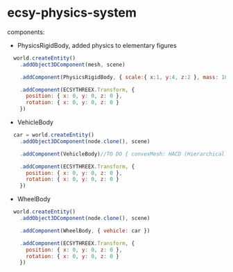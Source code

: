 # ecsy-physics-system

components:

- PhysicsRigidBody, added physics to elementary figures
```js
  world.createEntity()
    .addObject3DComponent(mesh, scene)

    .addComponent(PhysicsRigidBody, { scale:{ x:1, y:4, z:2 }, mass: 100, type: 'box' })

    .addComponent(ECSYTHREEX.Transform, {
      position: { x: 0, y: 0, z: 0 },
      rotation: { x: 0, y: 0, z: 0 }
    })
```
- VehicleBody
```js
  car = world.createEntity()
    .addObject3DComponent(node.clone(), scene)

    .addComponent(VehicleBody)//TO DO { convexMesh: HACD (Hierarchical Approximate Convex Decomposition) })

    .addComponent(ECSYTHREEX.Transform, {
      position: { x: 0, y: 0, z: 0 },
      rotation: { x: 0, y: 0, z: 0 }
    })
```
- WheelBody
```js
  world.createEntity()
    .addObject3DComponent(node.clone(), scene)

    .addComponent(WheelBody, { vehicle: car })

    .addComponent(ECSYTHREEX.Transform, {
      position: { x: 0, y: 0, z: 0 },
      rotation: { x: 0, y: 0, z: 0 }
    })
```
